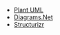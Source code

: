 * [Plant UML](https://plantuml.com)
* [Diagrams.Net](https://www.diagrams.net/)
* [Structurizr](https://structurizr.com/)
